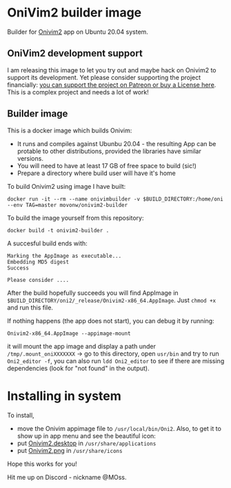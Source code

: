 # OniVim2 builder image

Builder for [Onivim2](onivim.github.io/) app on Ubuntu 20.04 system.

## OniVim2 development support

I am releasing this image to let you try out and maybe hack on Onivim2 to support its development. 
Yet please consider supporting the project financially: [you can support the project on Patreon or buy a License here](https://v2.onivim.io/early-access-portal).
This is a complex project and needs a lot of work!

## Builder image

This is a docker image which builds Onivim:
- It runs and compiles against Ubunbu 20.04 - the resulting App can be protable to other distributions, provided the libraries have similar versions.
- You will need to have at least 17 GB of free space to build (sic!)
- Prepare a directory where build user will have it's home

To build Onivim2 using image I have built:
```
docker run -it --rm --name onivimbuilder -v $BUILD_DIRECTORY:/home/oni --env TAG=master movonw/onivim2-builder  
```

To build the image yourself from this repository:

```
docker build -t onivim2-builder .  
```

A succesful build ends with:
```
Marking the AppImage as executable...
Embedding MD5 digest
Success

Please consider ....
```

After the build hopefully succeeds you will find AppImage in `$BUILD_DIRECTORY/oni2/_release/Onivim2-x86_64.AppImage`. Just `chmod +x` and run this file.


If nothing happens (the app does not start), you can debug it by running:

```
Onivim2-x86_64.AppImage --appimage-mount
```
it will mount the app image and display a path under `/tmp/.mount_oniXXXXXXX` -> go to this directory, open `usr/bin` and try to run `Oni2_editor -f`, you can also run `ldd Oni2_editor` to see if there are missing dependencies (look for "not found" in the output).

# Installing in system

To install, 
- move the Onivim appimage file to `/usr/local/bin/Oni2`. Also, to get it to show up in app menu and see the beautiful icon:
- put [Onivim2.desktop](https://raw.githubusercontent.com/onivim/oni2/e849d67e8128bab99874bbb988bcf0f940c44262/scripts/linux/Onivim2.desktop) in `/usr/share/applications`
- put [Onivim2.png](https://github.com/onivim/oni2/raw/e849d67e8128bab99874bbb988bcf0f940c44262/assets/images/logo.png) in `/usr/share/icons`


Hope this works for you!

Hit me up on Discord - nickname @MOss.


